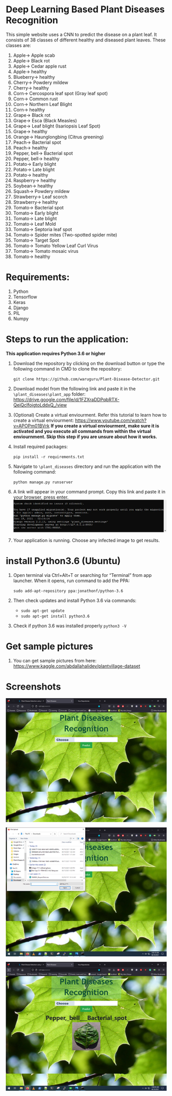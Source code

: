 # Deep Learning Based Plant Diseases Recognition
  This simple website uses a CNN to predict the disease on a plant leaf. It consists of 38 classes of 
  different healthy and diseased plant leaves. These classes are:
  
  01. Apple-> Apple scab
  02. Apple-> Black rot
  03. Apple-> Cedar apple rust
  04. Apple-> healthy
  05. Blueberry-> healthy
  06. Cherry-> Powdery mildew
  07. Cherry-> healthy
  08. Corn-> Cercospora leaf spot (Gray leaf spot)
  09. Corn-> Common rust
  10. Corn-> Northern Leaf Blight
  11. Corn-> healthy
  12. Grape-> Black rot
  13. Grape-> Esca (Black Measles)
  14. Grape-> Leaf blight (Isariopsis Leaf Spot)
  15. Grape-> healthy
  16. Orange-> Haunglongbing (Citrus greening)
  17. Peach-> Bacterial spot
  18. Peach-> healthy
  19. Pepper, bell-> Bacterial spot
  20. Pepper, bell-> healthy
  21. Potato-> Early blight
  22. Potato-> Late blight
  23. Potato-> healthy
  24. Raspberry-> healthy
  25. Soybean-> healthy
  26. Squash-> Powdery mildew
  27. Strawberry-> Leaf scorch
  28. Strawberry-> healthy
  29. Tomato-> Bacterial spot
  30. Tomato-> Early blight
  31. Tomato-> Late blight
  32. Tomato-> Leaf Mold
  33. Tomato-> Septoria leaf spot
  34. Tomato-> Spider mites (Two-spotted spider mite)
  35. Tomato-> Target Spot
  36. Tomato-> Tomato Yellow Leaf Curl Virus
  37. Tomato-> Tomato mosaic virus
  38. Tomato-> healthy

# Requirements:
  01. Python
  02. Tensorflow
  03. Keras
  04. Django
  05. PIL
  06. Numpy
  
# Steps to run the application:
**This application requires Python 3.6 or higher**

  01. Download the repository by clicking on the download button or type the following command in CMD to clone the repository:
      
      `git clone https://github.com/waruguru/Plant-Disease-Detector.git`

  02. Download model from the following link and paste it in the `\plant_diseases\plant_app` folder: 
    https://drive.google.com/file/d/1FZXraDDPqbRTX-QeiQclfojgtoLddxQ_/view

  03. (Optional) Create a virtual enviourment. Refer this tutorial to learn how to create a virtual enviourment:
    https://www.youtube.com/watch?v=APOPm01BVrk
    **If you create a virtual enviourment, make sure it is activated and you execute all commands from within the virtual enviournment. Skip this step if you are unsure about how it works.**

  04. Install required packages:
      
      `pip install -r requirements.txt`

  05. Navigate to `\plant_diseases` directory and run the application with the following command:
      
      `python manage.py runserver`

  06. A link will appear in your command prompt. Copy this link and paste it in your browser, press enter.
    ![](screenshots/runserver_link.JPG "Copy this address")

  07. Your application is running. Choose any infected image to get results.


# install Python3.6 (Ubuntu)
    
  01. Open terminal via Ctrl+Alt+T or searching for “Terminal” from app launcher. When it opens, run command to add the PPA:
    
        ``sudo add-apt-repository ppa:jonathonf/python-3.6``

  02. Then check updates and install Python 3.6 via commands:

        - `sudo apt-get update`
        - `sudo apt-get install python3.6`
    
  3. Check if python 3.6 was installed properly
        `python3 -V`

# Get sample pictures

  01. You can get sample pictures from here: https://www.kaggle.com/abdallahalidev/plantvillage-dataset
    
# Screenshots
  
  ![](screenshots/home.png "Home Page")

  ![](screenshots/choose_img.png "Choose Image")

  ![](screenshots/Output_img.png "Output of running manage.py")



